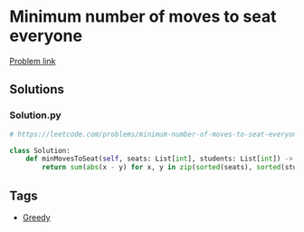 # Minimum number of moves to seat everyone

[Problem link](https://leetcode.com/problems/minimum-number-of-moves-to-seat-everyone/)

## Solutions


### Solution.py
```py
# https://leetcode.com/problems/minimum-number-of-moves-to-seat-everyone/

class Solution:
    def minMovesToSeat(self, seats: List[int], students: List[int]) -> int:
        return sum(abs(x - y) for x, y in zip(sorted(seats), sorted(students)))
```
## Tags

* [Greedy](/README.md#Greedy)
